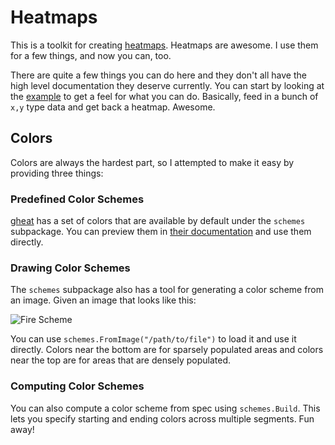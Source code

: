 # Heatmaps

This is a toolkit for creating [heatmaps][heatmap].  Heatmaps are
awesome.  I use them for a few things, and now you can, too.

There are quite a few things you can do here and they don't all have
the high level documentation they deserve currently.  You can start by
looking at the [example][example] to get a feel for what you can do.
Basically, feed in a bunch of `x,y` type data and get back a heatmap.
Awesome.

## Colors

Colors are always the hardest part, so I attempted to make it easy by
providing three things:

### Predefined Color Schemes

[gheat][gheat] has a set of colors that are available by default under
the `schemes` subpackage.  You can preview them in
[their documentation][ghschemes] and use them directly.

### Drawing Color Schemes

The `schemes` subpackage also has a tool for generating a color scheme
from an image.  Given an image that looks like this:

![Fire Scheme](/dustin/go-heatmap/raw/master/schemes/fire.png)

You can use `schemes.FromImage("/path/to/file")` to load it and use it
directly.  Colors near the bottom are for sparsely populated areas and
colors near the top are for areas that are densely populated.

### Computing Color Schemes

You can also compute a color scheme from spec using `schemes.Build`.
This lets you specify starting and ending colors across multiple
segments.  Fun away!

[heatmap]: http://en.wikipedia.org/wiki/Heat_map
[example]: /dustin/go-heatmap/blob/master/examples/example/example.go
[gheat]: http://www.zetadev.com/software/gheat/0.2/__/doc/html/configuration.html
[ghschemes]: http://www.zetadev.com/software/gheat/0.2/__/doc/html/configuration.html#SECTION003200000000000000000
